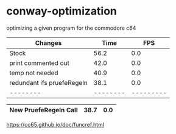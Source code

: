 # conway-optimization
optimizing a given program for the commodore c64

Changes | Time		| FPS
-------- | -------- | ---------
Stock   | 56.2	| 0.0
print commented out | 42.0 | 0.0
temp not needed | 40.9 | 0.0
redundant ifs pruefeRegeln | 38.1 | 0.0
-------- | -------- | ---------

New PruefeRegeln Call | 38.7 | 0.0
-------- | -------- | ---------

https://cc65.github.io/doc/funcref.html
